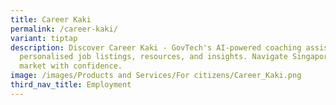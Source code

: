 ```yaml
---
title: Career Kaki
permalink: /career-kaki/
variant: tiptap
description: Discover Career Kaki - GovTech's AI-powered coaching assistant for
  personalised job listings, resources, and insights. Navigate Singapore's job
  market with confidence.
image: /images/Products and Services/For citizens/Career_Kaki.png
third_nav_title: Employment
---
```

